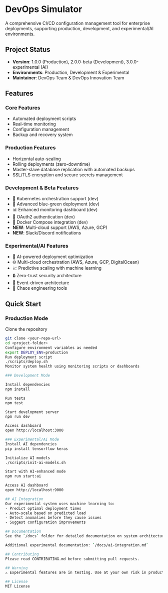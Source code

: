 # DevOps Simulator

A comprehensive CI/CD configuration management tool for enterprise deployments, supporting production, development, and experimental/AI environments.

## Project Status
- **Version**: 1.0.0 (Production), 2.0.0-beta (Development), 3.0.0-experimental (AI)
- **Environments**: Production, Development & Experimental
- **Maintainer**: DevOps Team & DevOps Innovation Team

## Features

### Core Features
- Automated deployment scripts
- Real-time monitoring
- Configuration management
- Backup and recovery system

### Production Features
- Horizontal auto-scaling
- Rolling deployments (zero-downtime)
- Master-slave database replication with automated backups
- SSL/TLS encryption and secure secrets management

### Development & Beta Features
- 🚀 Kubernetes orchestration support (dev)
- 🔄 Advanced blue-green deployment (dev)
- 📊 Enhanced monitoring dashboard (dev)
- 🔐 OAuth2 authentication (dev)
- 🐳 Docker Compose integration (dev)
- **NEW**: Multi-cloud support (AWS, Azure, GCP)
- **NEW**: Slack/Discord notifications

### Experimental/AI Features
- 🤖 AI-powered deployment optimization
- 🌐 Multi-cloud orchestration (AWS, Azure, GCP, DigitalOcean)
- 📈 Predictive scaling with machine learning
- 🔒 Zero-trust security architecture
- 🌊 Event-driven architecture
- 🎯 Chaos engineering tools

## Quick Start

### Production Mode
Clone the repository  
```bash
git clone <your-repo-url>
cd <project-folder>
Configure environment variables as needed 
export DEPLOY_ENV=production
Run deployment script
./scripts/deploy.sh
Monitor system health using monitoring scripts or dashboards

### Development Mode

Install dependencies
npm install

Run tests
npm test

Start development server
npm run dev

Access dashboard
open http://localhost:3000

### Experimental/AI Mode
Install AI dependencies
pip install tensorflow keras

Initialize AI models
./scripts/init-ai-models.sh

Start with AI-enhanced mode
npm run start:ai

Access AI dashboard
open http://localhost:9000

## AI Integration
Our experimental system uses machine learning to:
- Predict optimal deployment times
- Auto-scale based on predicted load
- Detect anomalies before they cause issues
- Suggest configuration improvements

## Documentation
See the `/docs` folder for detailed documentation on system architecture, API reference, and troubleshooting.

Additional experimental documentation: `/docs/ai-integration.md`

## Contributing
Please read CONTRIBUTING.md before submitting pull requests.

## Warning
⚠️ Experimental features are in testing. Use at your own risk in production environments!

## License
MIT License
